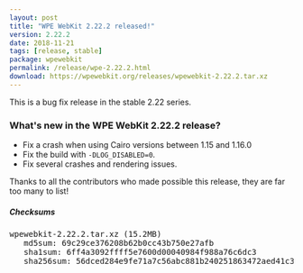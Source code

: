 ```yaml
---
layout: post
title: "WPE WebKit 2.22.2 released!"
version: 2.22.2
date: 2018-11-21
tags: [release, stable]
package: wpewebkit
permalink: /release/wpe-2.22.2.html
download: https://wpewebkit.org/releases/wpewebkit-2.22.2.tar.xz
---
```


This is a bug fix release in the stable 2.22 series.

### What's new in the WPE WebKit 2.22.2 release?

- Fix a crash when using Cairo versions between 1.15 and 1.16.0
- Fix the build with `-DLOG_DISABLED=0`.
- Fix several crashes and rendering issues.

Thanks to all the contributors who made possible this release, they
are far too many to list!

##### Checksums

<pre>
wpewebkit-2.22.2.tar.xz (15.2MB)
   md5sum: 69c29ce376208b62b0cc43b750e27afb
   sha1sum: 6ff4a3092ffff5e7600d00040984f988a76c6dc3
   sha256sum: 56dced284e9fe71a7c56abc881b240251863472aed41c3e32ee3b071c21e56a9
</pre>
